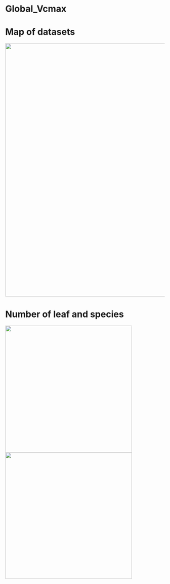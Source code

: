 # Global_Vcmax


# Map of datasets

<img src="https://github.com/TESTgroup-BNL/Global_Vcmax/blob/main/Map_datasets.jpeg" width="800">

# Number of leaf and species
<img src="https://github.com/TESTgroup-BNL/Global_Vcmax/blob/main/Leaf_per_species.jpeg" width="400">

<img src="https://github.com/TESTgroup-BNL/Global_Vcmax/blob/main/Hist_Vcmax25.jpeg" width="400">



